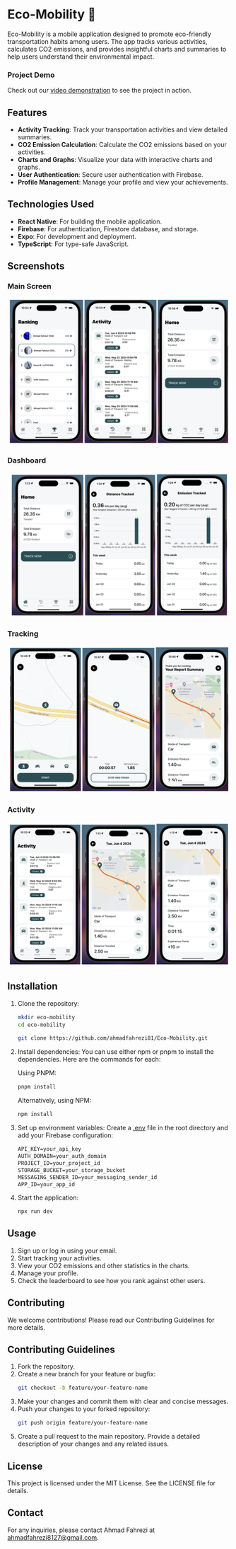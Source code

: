# Eco-Mobility 🍃

Eco-Mobility is a mobile application designed to promote eco-friendly transportation habits among users. The app tracks various activities, calculates CO2 emissions, and provides insightful charts and summaries to help users understand their environmental impact.
### Project Demo

Check out our [video demonstration](https://drive.google.com/file/d/1uZuzMDYD8rTO7otuSTFCPDF7vLcXapGo/view) to see the project in action.

## Features

- **Activity Tracking**: Track your transportation activities and view detailed summaries.
- **CO2 Emission Calculation**: Calculate the CO2 emissions based on your activities.
- **Charts and Graphs**: Visualize your data with interactive charts and graphs.
- **User Authentication**: Secure user authentication with Firebase.
- **Profile Management**: Manage your profile and view your achievements.

## Technologies Used

- **React Native**: For building the mobile application.
- **Firebase**: For authentication, Firestore database, and storage.
- **Expo**: For development and deployment.
- **TypeScript**: For type-safe JavaScript.

## Screenshots

### Main Screen

![Eco-Mobility Main Pages](public/images/Screenshot-HomePage.png)

### Dashboard

![Eco-Mobility Dashboard](public/images/Screenshot-Dashboard.png)

### Tracking

![Eco-Mobility Tracking](public/images/Screenshot-Tracking.png)

### Activity

![Eco-Mobility Activity](public/images/Screenshot-Activity.png)


## Installation

1. Clone the repository:

   ```sh
   mkdir eco-mobility
   cd eco-mobility
   ```

   ```sh
   git clone https://github.com/ahmadfahrezi81/Eco-Mobility.git
   ```
2. Install dependencies:
   You can use either ⁠npm or ⁠pnpm to install the dependencies. Here are the commands for each:

   Using PNPM:

   ```sh
   pnpm install
   ```

   Alternatively, using NPM:

   ```sh
   npm install
   ```
3. Set up environment variables:
   Create a [.env](http://_vscodecontentref_/0) file in the root directory and add your Firebase configuration:

   ```env
   API_KEY=your_api_key
   AUTH_DOMAIN=your_auth_domain
   PROJECT_ID=your_project_id
   STORAGE_BUCKET=your_storage_bucket
   MESSAGING_SENDER_ID=your_messaging_sender_id
   APP_ID=your_app_id
   ```
4. Start the application:

   ```sh
   npx run dev
   ```

## Usage

1. Sign up or log in using your email.
2. Start tracking your activities.
3. View your CO2 emissions and other statistics in the charts.
4. Manage your profile.
5. Check the leaderboard to see how you rank against other users.

## Contributing

We welcome contributions! Please read our Contributing Guidelines for more details.

## Contributing Guidelines

1. Fork the repository.
2. Create a new branch for your feature or bugfix:
   ```sh
   git checkout -b feature/your-feature-name
   ```
3. Make your changes and commit them with clear and concise messages.
4. Push your changes to your forked repository:
   ```sh
   git push origin feature/your-feature-name
   ```
5. Create a pull request to the main repository. Provide a detailed description of your changes and any related issues.

## License

This project is licensed under the MIT License. See the LICENSE file for details.

## Contact

For any inquiries, please contact Ahmad Fahrezi at ahmadfahrezi8127@gmail.com.
